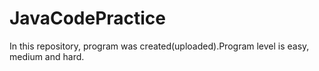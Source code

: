 # JavaCodePractice
In this repository, program was created(uploaded).Program level is easy, medium and hard.
